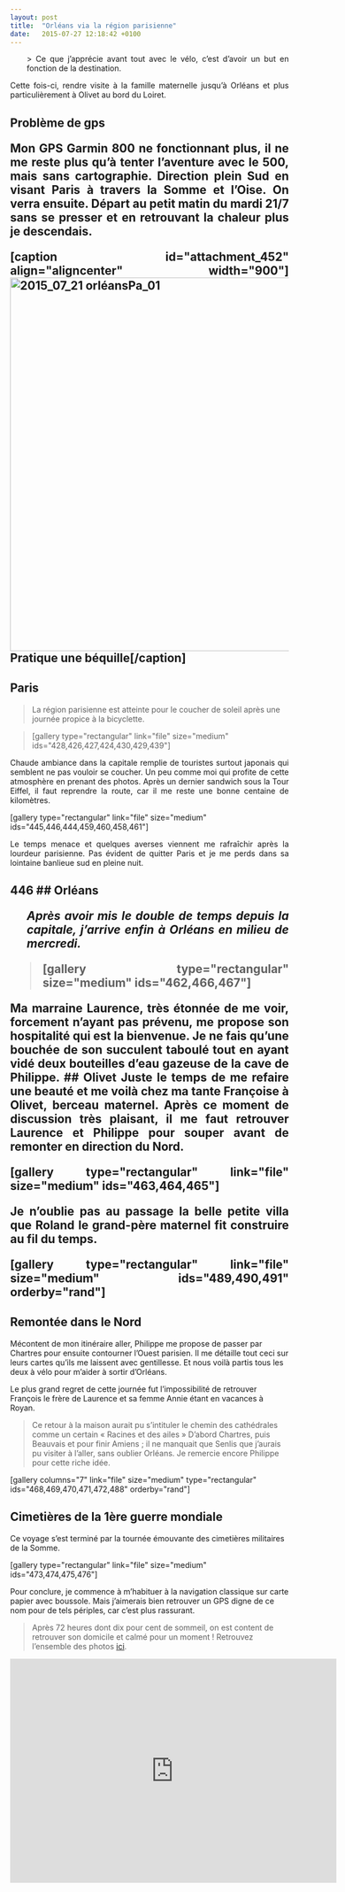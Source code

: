 ```yaml
---
layout: post
title:  "Orléans via la région parisienne"
date:   2015-07-27 12:18:42 +0100
---
```

<p style="text-align: justify; padding-left: 30px;">> Ce que j’apprécie avant tout avec le vélo, c’est d’avoir un but en fonction de la destination.
<p style="text-align: justify;">Cette fois-ci, rendre visite à la famille maternelle jusqu’à Orléans et plus particulièrement à Olivet au bord du Loiret.</p>

<h2 style="text-align: justify;">Problème de gps
<p style="text-align: justify;">Mon GPS Garmin 800 ne fonctionnant plus, il ne me reste plus qu’à tenter l’aventure avec le 500, mais sans cartographie.
Direction plein Sud en visant Paris à travers la Somme et l’Oise. On verra ensuite.
Départ au petit matin du mardi 21/7 sans se presser et en retrouvant la chaleur plus je descendais.</p>


[caption id="attachment_452" align="aligncenter" width="900"]<a href="http://twomoulins.fr/wp-content/uploads/2015/07/2015_07_21-orléansPa_011.jpg"><img class="wp-image-452 size-large" src="http://twomoulins.fr/wp-content/uploads/2015/07/2015_07_21-orléansPa_011-1024x768.jpg" alt="2015_07_21 orléansPa_01" width="900" height="675" /></a> Pratique une béquille[/caption]
## Paris
> La région parisienne est atteinte pour le coucher de soleil après une journée propice à la bicyclette.

<blockquote>[gallery type="rectangular" link="file" size="medium" ids="428,426,427,424,430,429,439"]</blockquote>
<p style="text-align: justify;">Chaude ambiance dans la capitale remplie de touristes surtout japonais qui semblent ne pas vouloir se coucher.
Un peu comme moi qui profite de cette atmosphère en prenant des photos.
Après un dernier sandwich sous la Tour Eiffel, il faut reprendre la route, car il me reste une bonne centaine de kilomètres.</p>
[gallery type="rectangular" link="file" size="medium" ids="445,446,444,459,460,458,461"]
<p style="text-align: justify;">Le temps menace et quelques averses viennent me rafraîchir après la lourdeur parisienne.
Pas évident de quitter Paris et je me perds dans sa lointaine banlieue sud en pleine nuit.</p>

<h2 style="text-align: justify;">
446
## Orléans
<p style="padding-left: 30px;"><strong><em>Après avoir mis le double de temps depuis la capitale, j’arrive enfin à Orléans en milieu de mercredi.</em></strong></p>

<blockquote>[gallery type="rectangular" size="medium" ids="462,466,467"]</blockquote>
Ma marraine Laurence, très étonnée de me voir, forcement n’ayant pas prévenu, me propose son hospitalité qui est la bienvenue.
Je ne fais qu’une bouchée de son succulent taboulé tout en ayant vidé deux bouteilles d’eau gazeuse de la cave de Philippe.
## Olivet
Juste le temps de me refaire une beauté et me voilà chez ma tante Françoise à Olivet, berceau maternel.
Après ce moment de discussion très plaisant, il me faut retrouver Laurence et Philippe pour souper avant de remonter en direction du Nord.

[gallery type="rectangular" link="file" size="medium" ids="463,464,465"]

Je n’oublie pas au passage la belle petite villa que Roland le grand-père maternel fit construire au fil du temps.

[gallery type="rectangular" link="file" size="medium" ids="489,490,491" orderby="rand"]
## Remontée dans le Nord
Mécontent de mon itinéraire aller, Philippe me propose de passer par Chartres pour ensuite contourner l’Ouest parisien.
Il me détaille tout ceci sur leurs cartes qu’ils me laissent avec gentillesse.
Et nous voilà partis tous les deux à vélo pour m’aider à sortir d’Orléans.

Le plus grand regret de cette journée fut l’impossibilité de retrouver François le frère de Laurence et sa femme Annie étant en vacances à Royan.
> Ce retour à la maison aurait pu s’intituler le chemin des cathédrales comme un certain « Racines et des ailes »
D’abord Chartres, puis Beauvais et pour finir Amiens ; il ne manquait que Senlis que j’aurais pu visiter à l’aller, sans oublier Orléans.
Je remercie encore Philippe pour cette riche idée.

[gallery columns="7" link="file" size="medium" type="rectangular" ids="468,469,470,471,472,488" orderby="rand"]
## Cimetières de la 1ère guerre mondiale
Ce voyage s’est terminé par la tournée émouvante des cimetières militaires de la Somme.

[gallery type="rectangular" link="file" size="medium" ids="473,474,475,476"]

Pour conclure, je commence à m’habituer à la navigation classique sur carte papier avec boussole.
Mais j’aimerais bien retrouver un GPS digne de ce nom pour de tels périples, car c’est plus rassurant.
> Après 72 heures dont dix pour cent de sommeil, on est content de retrouver son domicile et calmé pour un moment !
Retrouvez l’ensemble des photos <a href="http://adobe.ly/1HSvSfv">ici</a>.

<center><iframe src="https://www.strava.com/activities/353910358/embed/cfd20dfb57ca459a3b68d30a6c4c36a5a271dc7e" width="590" height="405" frameborder="0" scrolling="no" data-mce-fragment="1"></iframe></center>